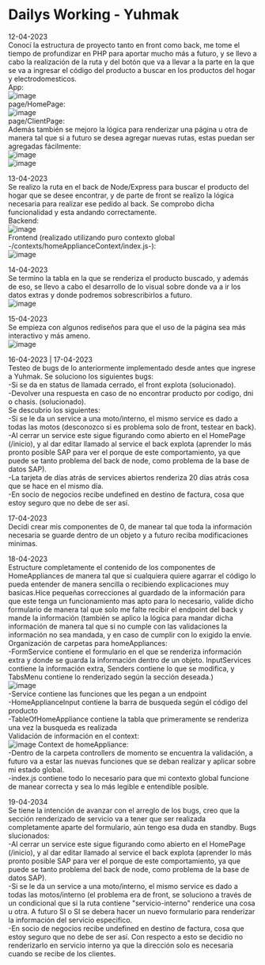 # Dailys Working - Yuhmak

12-04-2023 <br/>
Conocí la estructura de proyecto tanto en front como back, me tome el tiempo de profundizar en PHP para aportar mucho más a futuro, y se llevo a cabo la realización de la ruta y del botón que va a llevar a la parte en la que se va a ingresar el código del producto a buscar en los productos del hogar y electrodomesticos.<br/>
App:<br/>
![image](https://user-images.githubusercontent.com/109984981/233095043-865504b0-06ef-4afe-8aa6-740672745e50.png)<br/>
page/HomePage:<br/>
![image](https://user-images.githubusercontent.com/109984981/233095790-7ac38e96-f003-482f-9072-5701c76386e7.png)<br/>
page/ClientPage:<br/>
Además también se mejoro la lógica para renderizar una página u otra de manera tal que si a futuro se desea agregar nuevas rutas, estas puedan ser agregadas fácilmente:<br/>
![image](https://user-images.githubusercontent.com/109984981/233095524-dbc4ba80-7303-4d14-a4fb-619ba1c3758f.png)<br/>
![image](https://user-images.githubusercontent.com/109984981/233096318-4d1b5d6d-c041-400e-bf95-a7dccc06e708.png)<br/>



13-04-2023 <br/>
Se realizo la ruta en el back de Node/Express para buscar el producto del hogar que se desee encontrar, y de parte de front se realizo la lógica necesaria para realizar ese pedido al back. Se comprobo dicha funcionalidad y esta andando correctamente. <br/>
Backend:<br/>
![image](https://user-images.githubusercontent.com/109984981/233096552-e713149c-20b8-4488-b778-958222f04209.png)<br/>
Frontend (realizado utilizando puro contexto global -/contexts/homeApplianceContext/index.js-):<br/>
![image](https://user-images.githubusercontent.com/109984981/233096940-764127be-412e-445a-a932-20e52824f896.png)<br/>


14-04-2023 <br/>
Se termino la tabla en la que se renderiza el producto buscado, y además de eso, se llevo a cabo el desarrollo de lo visual sobre donde va a ir los datos extras y donde podremos sobrescribirlos a futuro. <br/>
![image](https://user-images.githubusercontent.com/109984981/233097419-a1847680-a3f9-49a3-8785-54d3fd4128a9.png) <br/>

15-04-2023 <br/>
Se empieza con algunos rediseños para que el uso de la página sea más interactivo y más ameno.<br/>
![image](https://user-images.githubusercontent.com/109984981/233098051-d454ad4c-0e12-46f8-ad29-b674629e9117.png) <br/>

16-04-2023 | 17-04-2023 <br/>
Testeo de bugs de lo anteriormente implementado desde antes que ingrese a Yuhmak. 
Se soluciono los siguientes bugs:<br/>
-Si se da en status de llamada cerrado, el front explota (solucionado).<br/>
-Devolver una respuesta en caso de no encontrar producto por codigo, dni o chasis. (solucionado).<br/>
Se descubrio los siguientes:<br/>
-Si se le da un service a una moto/interno, el mismo service es dado a todas las motos (desconozco si es problema solo de front, testear en back).<br/>
-Al cerrar un service este sigue figurando como abierto en el HomePage (/inicio), y al dar editar llamado al service el back explota (aprender lo más pronto posible SAP para ver el porque de este comportamiento, ya que puede se tanto problema del back de node, como problema de la base de datos SAP).<br/>
-La tarjeta de días atrás de services abiertos renderiza 20 días atrás cosa que se hace en el mismo día.<br/>
-En socio de negocios recibe undefined en destino de factura, cosa que estoy seguro que no debe de ser así.<br/>

17-04-2023<br/>
Decidi crear mis componentes de 0, de manear tal que toda la información necesaria se guarde dentro de un objeto y a futuro reciba modificaciones minimas.<br/>

18-04-2023<br/>
Estructure completamente el contenido de los componentes de HomeAppliances de manera tal que si cualquiera quiere agarrar el código lo pueda entender de manera sencilla o recibiendo explicaciones muy basicas.Hice pequeñas correcciones al guardado de la información para que este tenga un funcionamiento mas apto para lo necesario, valide dicho formulario de manera tal que solo me falte recibir el endpoint del back y mande la información (también se aplico la lógica para mandar dicha información de manera tal que si no cumple con las validaciones la información no sea mandada, y en caso de cumplir con lo exigido la envie. <br/>
Organización de carpetas para homeAppliances: <br/>
-FormService contiene el formulario en el que se renderiza información extra y donde se guarda la información dentro de un objeto. InputServices contiene la información extra, Senders contiene lo que se modifica, y TabsMenu contiene lo renderizado según la sección deseada.)<br/>
![image](https://user-images.githubusercontent.com/109984981/233098982-bd496210-acdc-4e6d-bdb1-262e8fd6bf08.png)<br/>
-Service contiene las funciones que les pegan a un endpoint <br/>
-HomeApplianceInput contiene la barra de busqueda según el código del producto <br/>
-TableOfHomeAppliance contiene la tabla que primeramente se renderiza una vez la busqueda es realizada <br/>
Validación de información en el context: <br/>
![image](https://user-images.githubusercontent.com/109984981/233100163-ad73a22e-4ea7-4df0-b5f4-6643f6ff7602.png)
Context de homeAppliance: <br/>
-Dentro de la carpeta controllers de momento se encuentra la validación, a futuro va a estar las nuevas funciones que se deban realizar y aplicar sobre mi estado global.<br/>
-index.js contiene todo lo necesario para que mi contexto global funcione de manear correcta y sea lo más legible e entendible posible.<br/>


19-04-2034 <br/>
Se tiene la intención de avanzar con el arreglo de los bugs, creo que la sección renderizado de servicio va a tener que ser realizada completamente aparte del formulario, aún tengo esa duda en standby.
Bugs slucionados:<br/>
-Al cerrar un service este sigue figurando como abierto en el HomePage (/inicio), y al dar editar llamado al service el back explota (aprender lo más pronto posible SAP para ver el porque de este comportamiento, ya que puede se tanto problema del back de node, como problema de la base de datos SAP).<br/>
-Si se le da un service a una moto/interno, el mismo service es dado a todas las motos/interno (el problema era de front, se soluciono a través de un condicional que si la ruta contiene "servicio-interno" renderice una cosa u otra. A futuro SI o SI se debera hacer un nuevo formulario para renderizar la información del servicio especifico.<br/>
-En socio de negocios recibe undefined en destino de factura, cosa que estoy seguro que no debe de ser así. Con respecto a esto se decidio no renderizarlo en servicio interno ya que la dirección solo es necesaria cuando se recibe de los clientes.

